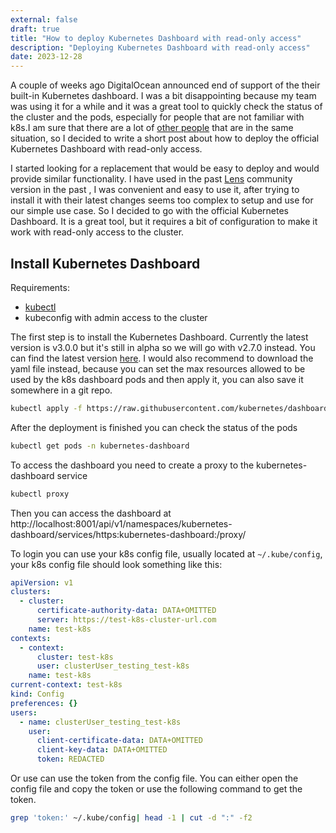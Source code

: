 ```yaml
---
external: false
draft: true
title: "How to deploy Kubernetes Dashboard with read-only access"
description: "Deploying Kubernetes Dashboard with read-only access"
date: 2023-12-28
---
```


A couple of weeks ago DigitalOcean announced end of support of the their built-in Kubernetes dashboard. I was a bit disappointing because my team was using it for a while and it was a great tool to quickly check the status of the cluster and the pods, especially for people that are not familiar with k8s.I am sure that there are a lot of [other people](https://ideas.digitalocean.com/kubernetes/p/disappointed-to-see-the-k8s-dashboard-deprecation) that are in the same situation, so I decided to write a short post about how to deploy the official Kubernetes Dashboard with read-only access.

I started looking for a replacement that would be easy to deploy and would provide similar functionality. I have used in the past [Lens](https://k8slens.dev/) community version in the past , I was convenient and easy to use it, after trying to install it with their latest changes seems too complex to setup and use for our simple use case. So I decided to go with the official Kubernetes Dashboard. It is a great tool, but it requires a bit of configuration to make it work with read-only access to the cluster.

## Install Kubernetes Dashboard

Requirements:

- [kubectl](https://kubernetes.io/docs/tasks/tools/#kubectl)
- kubeconfig with admin access to the cluster

The first step is to install the Kubernetes Dashboard. Currently the latest version is v3.0.0 but it's still in alpha so we will go with v2.7.0 instead. You can find the latest version [here](https://github.com/kubernetes/dashboard/releases). I would also recommend to download the yaml file instead, because you can set the max resources allowed to be used by the k8s dashboard pods and then apply it, you can also save it somewhere in a git repo.

```bash
kubectl apply -f https://raw.githubusercontent.com/kubernetes/dashboard/v2.7.0/aio/deploy/recommended.yaml
```

After the deployment is finished you can check the status of the pods

```bash
kubectl get pods -n kubernetes-dashboard
```

To access the dashboard you need to create a proxy to the kubernetes-dashboard service

```bash
kubectl proxy
```

Then you can access the dashboard at http://localhost:8001/api/v1/namespaces/kubernetes-dashboard/services/https:kubernetes-dashboard:/proxy/

To login you can use your k8s config file, usually located at `~/.kube/config`, your k8s config file should look something like this:

```yaml
apiVersion: v1
clusters:
  - cluster:
      certificate-authority-data: DATA+OMITTED
      server: https://test-k8s-cluster-url.com
    name: test-k8s
contexts:
  - context:
      cluster: test-k8s
      user: clusterUser_testing_test-k8s
    name: test-k8s
current-context: test-k8s
kind: Config
preferences: {}
users:
  - name: clusterUser_testing_test-k8s
    user:
      client-certificate-data: DATA+OMITTED
      client-key-data: DATA+OMITTED
      token: REDACTED
```

Or use can use the token from the config file. You can either open the config file and copy the token or use the following command to get the token.

```bash
grep 'token:' ~/.kube/config| head -1 | cut -d ":" -f2
```

